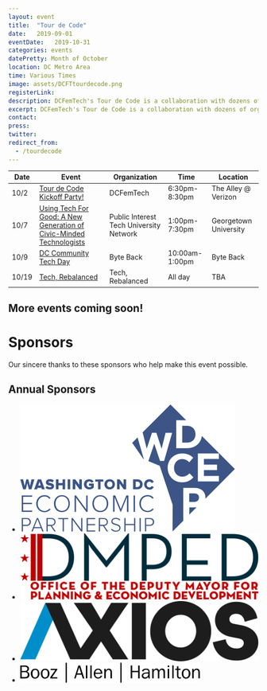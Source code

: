 ```yaml
---
layout: event
title:  "Tour de Code"
date:   2019-09-01
eventDate:   2019-10-31
categories: events
datePretty: Month of October
location: DC Metro Area
time: Various Times
image: assets/DCFTtourdecode.png
registerLink:
description: DCFemTech's Tour de Code is a collaboration with dozens of organizations (Women Who Code DC, DC ACM, AIGA DC and more) to help you advance your technical skills. Get ready for an October filled with workshops and events to help beginners learn how to code and design!
excerpt: DCFemTech's Tour de Code is a collaboration with dozens of organizations (Women Who Code DC, DC ACM, AIGA DC and more) to help you advance your technical skills. Get ready for an October filled with workshops and events to help beginners learn how to code and design!
contact:
press:
twitter:
redirect_from:
  - /tourdecode
---
```

| Date  | Event                  | Organization                         | Time                  | Location                |
|-------|------------------------|--------------------------------------|-----------------------|-------------------------|
| 10/2  | [Tour de Code Kickoff Party!](https://www.eventbrite.com/e/dcfemtech-tour-de-code-kickoff-tickets-72648677149) | DCFemTech                            | 6:30pm-8:30pm |  The Alley @ Verizon                    |
| 10/7  | [Using Tech For Good: A New Generation of Civic-Minded Technologists](https://www.eventbrite.com/e/using-tech-for-good-a-new-generation-of-civic-minded-technologists-registration-72406581033) | Public Interest Tech University Network | 1:00pm-7:30pm |  Georgetown University                    |
| 10/9  | [DC Community Tech Day](https://byteback.org/dc-community-tech-day-volunteer-presenter/) | Byte Back                            | 10:00am-1:00pm |  Byte Back                    |
| 10/19  | [Tech, Rebalanced](https://techrebalanced.com) | Tech, Rebalanced                            | All day |  TBA                    |

<h2>More events coming soon!</h2>

<h1><span class="main-headline">Sponsors</span></h1>
<p class="main-intro l-center">Our sincere thanks to these sponsors who help make this event possible.</p>
<div class="m-sponsors">
  <h2 class="u-center"><span class="main-headline">Annual Sponsors</span></h2>
  <ul class="m-sponsors--gold">
      <li><a href="https://wdcep.com/"><img src="assets/sponsors/WDCEP.svg" alt="WDCEP"></a></li>
      <li><a href="https://dmped.dc.gov/"><img src="assets/sponsors/DMPED.svg" alt="DMPED"></a></li>
      <li><a href="https://www.axios.com/about#jobs"><img src="assets/sponsors/axios.png" alt="Axios"></a></li>
      <li><a href="https://www.boozallen.com/"><img src="/assets/sponsors/booz-allen.svg" alt="Booz Allen"></a></li>
  </ul>
</div>
